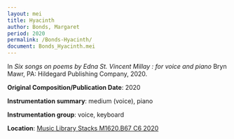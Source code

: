 ```yaml
---
layout: mei
title: Hyacinth
author: Bonds, Margaret
period: 2020
permalink: /Bonds-Hyacinth/
document: Bonds_Hyacinth.mei
---
```


In *Six songs on poems by Edna St. Vincent Millay : for voice and piano* Bryn Mawr, PA: Hildegard Publishing Company, 2020.

**Original Composition/Publication Date**: 2020

**Instrumentation summary**: medium (voice), piano

**Instrumentation group**: voice, keyboard 

**Location**: <a href="https://tufts.primo.exlibrisgroup.com/permalink/01TUN_INST/1kc9gia/alma991018728036003851" target="_blank">Music Library Stacks M1620.B67 C6 2020</a>
